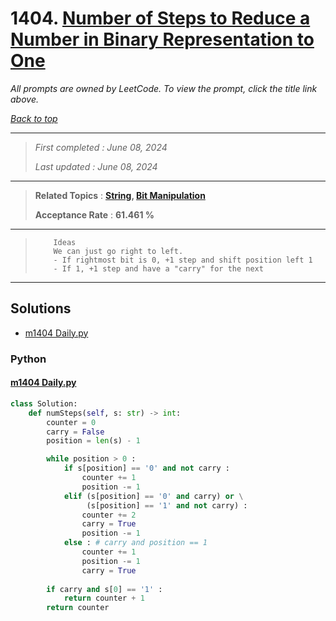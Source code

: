# 1404. [Number of Steps to Reduce a Number in Binary Representation to One](<https://leetcode.com/problems/number-of-steps-to-reduce-a-number-in-binary-representation-to-one>)

*All prompts are owned by LeetCode. To view the prompt, click the title link above.*

*[Back to top](<../README.md>)*

------

> *First completed : June 08, 2024*
>
> *Last updated : June 08, 2024*

------

> **Related Topics** : **[String](<by_topic/String.md>), [Bit Manipulation](<by_topic/Bit Manipulation.md>)**
>
> **Acceptance Rate** : **61.461 %**

------

> ``` 
>     Ideas
>     We can just go right to left. 
>     - If rightmost bit is 0, +1 step and shift position left 1
>     - If 1, +1 step and have a "carry" for the next 
> ```
> 
> 

------

## Solutions

- [m1404 Daily.py](<../my-submissions/m1404 Daily.py>)
### Python
#### [m1404 Daily.py](<../my-submissions/m1404 Daily.py>)
```Python
class Solution:
    def numSteps(self, s: str) -> int:
        counter = 0
        carry = False
        position = len(s) - 1

        while position > 0 :
            if s[position] == '0' and not carry :
                counter += 1
                position -= 1
            elif (s[position] == '0' and carry) or \
                 (s[position] == '1' and not carry) :
                counter += 2
                carry = True
                position -= 1
            else : # carry and position == 1
                counter += 1
                position -= 1
                carry = True
        
        if carry and s[0] == '1' :
            return counter + 1
        return counter
```


